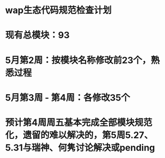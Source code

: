 # wap生态代码规范检查计划
# 现有总模块：93

# 5月第2周：按模块名称修改前23个，熟悉过程
# 5月第3周 - 第4周：各修改35个

# 预计第4周周五基本完成全部模块规范化，遗留的难以解决的，第5周5.27、5.31与瑞神、何隽讨论解决或pending